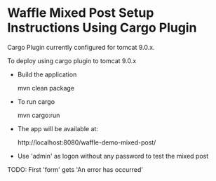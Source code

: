 Waffle Mixed Post Setup Instructions Using Cargo Plugin
=======================================================

Cargo Plugin currently configured for tomcat 9.0.x.

To deploy using cargo plugin to tomcat 9.0.x

- Build the application

    mvn clean package

- To run cargo

    mvn cargo:run

- The app will be available at:

    http://localhost:8080/waffle-demo-mixed-post/

- Use 'admin' as logon without any password to test the mixed post

TODO: First 'form' gets 'An error has occurred'
